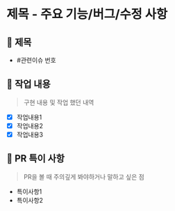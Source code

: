 # 제목 - 주요 기능/버그/수정 사항

## 📕 제목
- #관련이슈 번호

## 📗 작업 내용

> 구현 내용 및 작업 했던 내역

- [x] 작업내용1
- [x] 작업내용2
- [x] 작업내용3

## 📘 PR 특이 사항

> PR을 볼 때 주의깊게 봐야하거나 말하고 싶은 점

- 특이사항1
- 특이사항2
